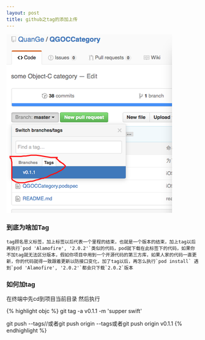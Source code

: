 ```yaml
---
layout: post
title: github之tag的添加上传 
---
```


![](https://raw.githubusercontent.com/QuanGe/QuanGe.github.io/master/images/githubAddTag.png)

### 到底为啥加Tag
    tag顾名思义标签，加上标签以后代表一个里程的结束，也就是一个版本的结束，加上tag以后再执行`pod 'Alamofire', '2.0.2'`类似的代码，pod就下载在此标签下的代码，如果你不加tag就无法区分版本，假如你项目中用到一个开源代码的第三方库，如果人家的代码一直更新，你的代码就得一致跟着更新以防接口变化，加了tag以后，再怎么执行`pod install` 遇到`pod 'Alamofire', '2.0.2'`都会只下载`2.0.2`版本
### 如何加tag
在终端中先cd到项目当前目录 然后执行

{% highlight objc %}
git tag -a v0.1.1 -m 'supper swift'

git push --tags//或者git push origin --tags或者git push origin v0.1.1
{% endhighlight %}
